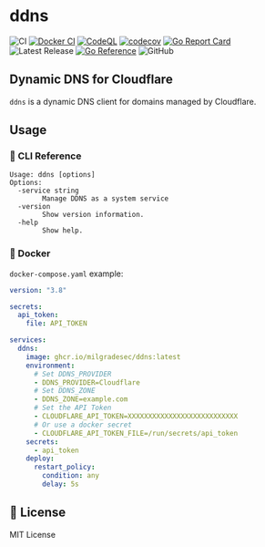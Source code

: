 # ddns

![CI](https://github.com/milgradesec/ddns/workflows/CI/badge.svg)
[![Docker CI](https://github.com/milgradesec/ddns/actions/workflows/docker-ci.yml/badge.svg)](https://github.com/milgradesec/ddns/actions/workflows/docker-ci.yml)
[![CodeQL](https://github.com/milgradesec/ddns/actions/workflows/codeql-analysis.yml/badge.svg)](https://github.com/milgradesec/ddns/actions/workflows/codeql-analysis.yml)
[![codecov](https://codecov.io/gh/milgradesec/ddns/branch/master/graph/badge.svg)](https://codecov.io/gh/milgradesec/ddns)
[![Go Report Card](https://goreportcard.com/badge/milgradesec/ddns)](https://goreportcard.com/badge/github.com/milgradesec/ddns)
![Latest Release](https://img.shields.io/github/v/release/milgradesec/ddns)
[![Go Reference](https://pkg.go.dev/badge/github.com/milgradesec/ddns.svg)](https://pkg.go.dev/github.com/milgradesec/ddns)
![GitHub](https://img.shields.io/github/license/milgradesec/ddns)

## Dynamic DNS for Cloudflare

`ddns` is a dynamic DNS client for domains managed by Cloudflare.

## Usage

### 📜 CLI Reference

```shell
Usage: ddns [options]
Options:
  -service string
        Manage DDNS as a system service
  -version
        Show version information.
  -help
        Show help.
```

### 🐋 Docker

`docker-compose.yaml` example:

```yaml
version: "3.8"

secrets:
  api_token:
    file: API_TOKEN

services:
  ddns:
    image: ghcr.io/milgradesec/ddns:latest
    environment:
      # Set DDNS_PROVIDER
      - DDNS_PROVIDER=Cloudflare
      # Set DDNS_ZONE
      - DDNS_ZONE=example.com
      # Set the API Token
      - CLOUDFLARE_API_TOKEN=XXXXXXXXXXXXXXXXXXXXXXXXXXX
      # Or use a docker secret
      - CLOUDFLARE_API_TOKEN_FILE=/run/secrets/api_token
    secrets:
      - api_token
    deploy:
      restart_policy:
        condition: any
        delay: 5s
```

## 📜 License

MIT License
